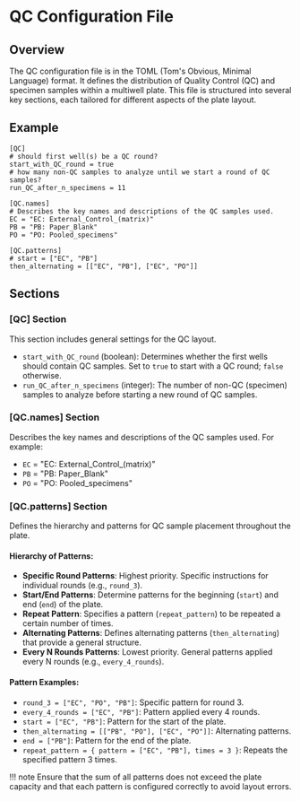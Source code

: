 # QC Configuration File

## Overview

The QC configuration file is in the TOML (Tom's Obvious, Minimal Language) format. It defines the distribution of Quality Control (QC) and specimen samples within a multiwell plate. This file is structured into several key sections, each tailored for different aspects of the plate layout.

## Example
``` { .toml .copy }
[QC]
# should first well(s) be a QC round?
start_with_QC_round = true
# how many non-QC samples to analyze until we start a round of QC samples? 
run_QC_after_n_specimens = 11 

[QC.names] 
# Describes the key names and descriptions of the QC samples used.
EC = "EC: External_Control_(matrix)"
PB = "PB: Paper_Blank"
PO = "PO: Pooled_specimens"

[QC.patterns]
# start = ["EC", "PB"]
then_alternating = [["EC", "PB"], ["EC", "PO"]]
```

## Sections

### [QC] Section
This section includes general settings for the QC layout.

- `start_with_QC_round` (boolean): Determines whether the first wells should contain QC samples. Set to `true` to start with a QC round; `false` otherwise.
- `run_QC_after_n_specimens` (integer): The number of non-QC (specimen) samples to analyze before starting a new round of QC samples.

### [QC.names] Section
Describes the key names and descriptions of the QC samples used. For example:

- `EC` = "EC: External_Control_(matrix)"
- `PB` = "PB: Paper_Blank"
- `PO` = "PO: Pooled_specimens"

### [QC.patterns] Section
Defines the hierarchy and patterns for QC sample placement throughout the plate.

#### Hierarchy of Patterns:
- **Specific Round Patterns**: Highest priority. Specific instructions for individual rounds (e.g., `round_3`).
- **Start/End Patterns**: Determine patterns for the beginning (`start`) and end (`end`) of the plate.
- **Repeat Pattern**: Specifies a pattern (`repeat_pattern`) to be repeated a certain number of times.
- **Alternating Patterns**: Defines alternating patterns (`then_alternating`) that provide a general structure.
- **Every N Rounds Patterns**: Lowest priority. General patterns applied every N rounds (e.g., `every_4_rounds`).

#### Pattern Examples:
- `round_3 = ["EC", "PO", "PB"]`: Specific pattern for round 3.
- `every_4_rounds = ["EC", "PB"]`: Pattern applied every 4 rounds.
- `start = ["EC", "PB"]`: Pattern for the start of the plate.
- `then_alternating = [["PB", "PO"], ["EC", "PO"]]`: Alternating patterns.
- `end = ["PB"]`: Pattern for the end of the plate.
- `repeat_pattern = { pattern = ["EC", "PB"], times = 3 }`: Repeats the specified pattern 3 times.

!!! note
    Ensure that the sum of all patterns does not exceed the plate capacity and that each pattern is configured correctly to avoid layout errors.